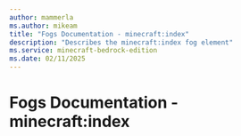 ```yaml
---
author: mammerla
ms.author: mikeam
title: "Fogs Documentation - minecraft:index"
description: "Describes the minecraft:index fog element"
ms.service: minecraft-bedrock-edition
ms.date: 02/11/2025 
---
```


# Fogs Documentation - minecraft:index
